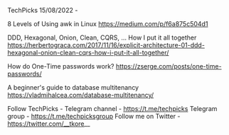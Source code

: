 TechPicks 15/08/2022 -

8 Levels of Using awk in Linux
https://medium.com/p/f6a875c504d1

DDD, Hexagonal, Onion, Clean, CQRS, … How I put it all together
https://herbertograca.com/2017/11/16/explicit-architecture-01-ddd-hexagonal-onion-clean-cqrs-how-i-put-it-all-together/

How do One-Time passwords work?
https://zserge.com/posts/one-time-passwords/

A beginner's guide to database multitenancy
https://vladmihalcea.com/database-multitenancy/

Follow TechPicks -
Telegram channel - https://t.me/techpicks
Telegram group - https://t.me/techpicksgroup
Follow me on Twitter - https://twitter.com/__tkore__